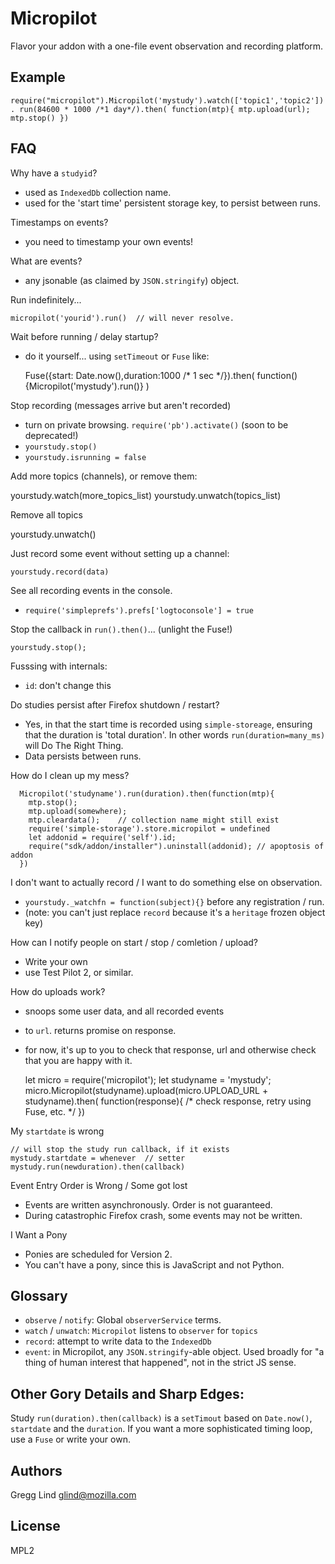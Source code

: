 Micropilot
==============

Flavor your addon with a one-file event observation and recording platform.

Example
----------

`require("micropilot").Micropilot('mystudy').watch(['topic1','topic2']).
  run(84600 * 1000 /*1 day*/).then(
    function(mtp){ mtp.upload(url); mtp.stop() })`

FAQ
-----

Why have a `studyid`?

* used as `IndexedDb` collection name.
* used for the 'start time' persistent storage key, to persist between runs.

Timestamps on events?

* you need to timestamp your own events!

What are events?

* any jsonable (as claimed by `JSON.stringify`) object.

Run indefinitely...

   `micropilot('yourid').run()  // will never resolve.`

Wait before running / delay startup?

* do it yourself... using `setTimeout` or `Fuse` like:

	Fuse({start: Date.now(),duration:1000 /* 1 sec */}).then(
	 function(){Micropilot('mystudy').run()} )

Stop recording (messages arrive but aren't recorded)

- turn on private browsing.  `require('pb').activate()` (soon to be deprecated!)
- `yourstudy.stop()`
- `yourstudy.isrunning = false`

Add more topics (channels), or remove them:

  yourstudy.watch(more_topics_list)
  yourstudy.unwatch(topics_list)

Remove all topics

  yourstudy.unwatch()

Just record some event without setting up a channel:

  `yourstudy.record(data)`

See all recording events in the console.

- `require('simpleprefs').prefs['logtoconsole'] = true`

Stop the callback in `run().then()`... (unlight the Fuse!)

  `yourstudy.stop();`

Fusssing with internals:

* `id`:  don't change this

Do studies persist after Firefox shutdown / restart?

* Yes, in that the start time is recorded using `simple-storeage`, ensuring that the duration is 'total duration'.  In other words `run(duration=many_ms)` will Do The Right Thing.
* Data persists between runs.

How do I clean up my mess?

```
  Micropilot('studyname').run(duration).then(function(mtp){
    mtp.stop();
    mtp.upload(somewhere);
    mtp.cleardata();    // collection name might still exist
    require('simple-storage').store.micropilot = undefined
    let addonid = require('self').id;
    require("sdk/addon/installer").uninstall(addonid); // apoptosis of addon
  })
```

I don't want to actually record / I want to do something else on observation.

* `yourstudy._watchfn = function(subject){}` before any registration / run.
* (note:  you can't just replace `record` because it's a `heritage` frozen object key)

How can I notify people on start / stop / comletion / upload?

* Write your own
* use Test Pilot 2, or similar.

How do uploads work?

* snoops some user data, and all recorded events
* to `url`.  returns promise on response.
* for now, it's up to you to check that response, url and otherwise check that you are happy with it.

  let micro = require('micropilot');
  let studyname = 'mystudy';
  micro.Micropilot(studyname).upload(micro.UPLOAD_URL + studyname).then(
    function(response){ /* check response, retry using Fuse, etc. */ })

My `startdate` is wrong

  ```
  // will stop the study run callback, if it exists
  mystudy.startdate = whenever  // setter
  mystudy.run(newduration).then(callback)
  ```

Event Entry Order is Wrong / Some got lost

* Events are written asynchronously.  Order is not guaranteed.
* During catastrophic Firefox crash, some events may not be written.


I Want a Pony

* Ponies are scheduled for Version 2.
* You can't have a pony, since this is JavaScript and not Python.


Glossary
-----------

* `observe` / `notify`:  Global `observerService` terms.
* `watch` / `unwatch`:  `Micropilot` listens to `observer` for `topics`
* `record`: attempt to write data to the `IndexedDb`
* `event`:  in Micropilot, any `JSON.stringify`-able object.  Used broadly for "a thing of human interest that happened", not in the strict JS sense.

Other Gory Details and Sharp Edges:
-------------------------------------

Study `run(duration).then(callback)` is a `setTimout` based on `Date.now()`, `startdate` and the `duration`.  If you want a more sophisticated timing loop, use a `Fuse` or write your own.



Authors
----------

Gregg Lind <glind@mozilla.com>

License
----------

MPL2